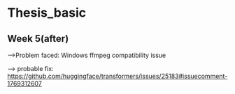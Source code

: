 # Thesis_basic

## Week 5(after) 
-->Problem faced: Windows ffmpeg compatibility issue

--> probable fix:
https://github.com/huggingface/transformers/issues/25183#issuecomment-1769312607

